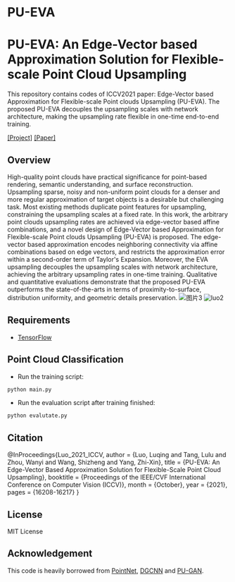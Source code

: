 # PU-EVA
# PU-EVA: An Edge-Vector based Approximation Solution for Flexible-scale Point Cloud Upsampling
This repository contains codes of ICCV2021 paper: Edge-Vector based Approximation for Flexible-scale Point clouds Upsampling (PU-EVA). The proposed PU-EVA decouples the upsampling scales with network architecture, making the upsampling rate flexible in one-time end-to-end training. 

[[Project]](https://github.com/GabrielleTse/PU-EVA) [[Paper]](https://openaccess.thecvf.com/content/ICCV2021/html/Luo_PU-EVA_An_Edge-Vector_Based_Approximation_Solution_for_Flexible-Scale_Point_Cloud_ICCV_2021_paper.html)     

## Overview
High-quality point clouds have practical significance for point-based rendering, semantic understanding, and surface reconstruction. Upsampling sparse, noisy and non-uniform point clouds for a denser and more regular approximation of target objects is a desirable but challenging task. Most existing methods duplicate point features for upsampling, constraining the upsampling scales at a fixed rate. In this work, the arbitrary point clouds upsampling rates are achieved via edge-vector based affine combinations, and a novel design of Edge-Vector based Approximation for Flexible-scale Point clouds Upsampling (PU-EVA) is proposed. The edge-vector based approximation encodes neighboring connectivity via affine combinations based on edge vectors, and restricts the approximation error within a second-order term of Taylor's Expansion. Moreover, the EVA upsampling decouples the upsampling scales with network architecture, achieving the arbitrary upsampling rates in one-time training. Qualitative and quantitative evaluations demonstrate that the proposed PU-EVA outperforms the state-of-the-arts in terms of proximity-to-surface, distribution uniformity, and geometric details preservation.
![图片3](https://user-images.githubusercontent.com/37495877/137577669-842f2a99-fed1-4f53-b302-4ecf667b8b6e.png)
![luo2](https://user-images.githubusercontent.com/37495877/137577671-fccc356c-e930-49c2-bdc0-575160a361b5.png)

## Requirements
* [TensorFlow](https://www.tensorflow.org/)

## Point Cloud Classification
* Run the training script:
``` bash
python main.py
```
* Run the evaluation script after training finished:
``` bash
python evalutate.py

```

## Citation
@InProceedings{Luo_2021_ICCV,
    author    = {Luo, Luqing and Tang, Lulu and Zhou, Wanyi and Wang, Shizheng and Yang, Zhi-Xin},
    title     = {PU-EVA: An Edge-Vector Based Approximation Solution for Flexible-Scale Point Cloud Upsampling},
    booktitle = {Proceedings of the IEEE/CVF International Conference on Computer Vision (ICCV)},
    month     = {October},
    year      = {2021},
    pages     = {16208-16217}
}

## License
MIT License

## Acknowledgement
This code is heavily borrowed from [PointNet](https://github.com/charlesq34/pointnet), [DGCNN](https://github.com/charlesq34/pointnet) and [PU-GAN](https://github.com/charlesq34/pointnet).
